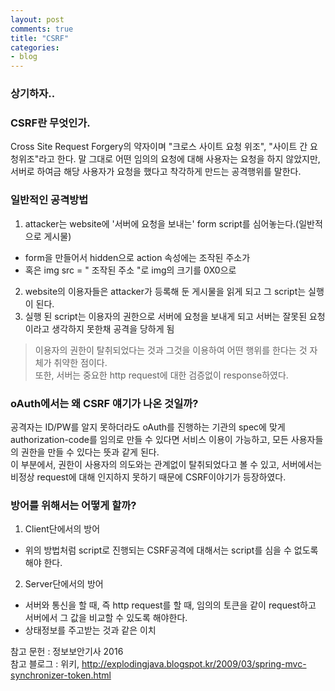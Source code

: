 ```yaml
---
layout: post
comments: true
title: "CSRF"
categories:
- blog
---
```


### 상기하자.. 

### CSRF란 무엇인가. 
Cross Site Request Forgery의 약자이며 "크로스 사이트 요청 위조", "사이트 간 요청위조"라고 한다. 
말 그대로 어떤 임의의 요청에 대해 사용자는 요청을 하지 않았지만, 서버로 하여금 해당 사용자가 요청을 했다고 착각하게 만드는 공격행위를 말한다. 


### 일반적인 공격방법   
1. attacker는 website에 '서버에 요청을 보내는' form script를 심어놓는다.(일반적으로 게시물)  
 - form을 만들어서 hidden으로 action 속성에는 조작된 주소가   
 - 혹은 img src = " 조작된 주소 "로 img의 크기를 0X0으로   
2. website의 이용자들은 attacker가 등록해 둔 게시물을 읽게 되고 그 script는 실행이 된다.  
3. 실행 된 script는 이용자의 권한으로 서버에 요청을 보내게 되고 서버는 잘못된 요청이라고 생각하지 못한채 공격을 당하게 됨  

> 이용자의 권한이 탈취되었다는 것과 그것을 이용하여 어떤 행위를 한다는 것 자체가 취약한 점이다.  
> 또한, 서버는 중요한 http request에 대한 검증없이 response하였다.  


### oAuth에서는 왜 CSRF 얘기가 나온 것일까?  
 공격자는 ID/PW를 알지 못하더라도 oAuth를 진행하는 기관의 spec에 맞게 authorization-code를 임의로 만들 수 있다면 서비스 이용이 가능하고, 모든 사용자들의 권한을 만들 수 있다는 뜻과 같게 된다.  
이 부분에서, 권한이 사용자의 의도와는 관계없이 탈취되었다고 볼 수 있고, 서버에서는 비정상 request에 대해 인지하지 못하기 때문에 CSRF이야기가 등장하였다.  


### 방어를 위해서는 어떻게 할까?  
1. Client단에서의 방어  
 - 위의 방법처럼 script로 진행되는 CSRF공격에 대해서는 script를 심을 수 없도록 해야 한다.  
2. Server단에서의 방어  
 - 서버와 통신을 할 때, 즉 http request를 할 때, 임의의 토큰을 같이 request하고 서버에서 그 값을 비교할 수 있도록 해야한다.  
 - 상태정보를 주고받는 것과 같은 이치  


참고 문헌 : 정보보안기사 2016   
참고 블로그 : 위키, http://explodingjava.blogspot.kr/2009/03/spring-mvc-synchronizer-token.html  
